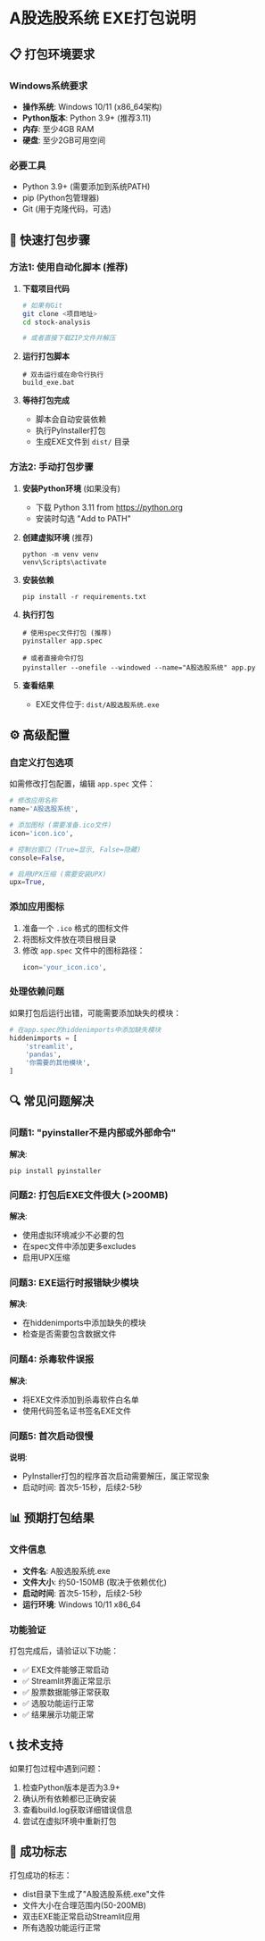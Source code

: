 # A股选股系统 EXE打包说明

## 📋 打包环境要求

### Windows系统要求
- **操作系统**: Windows 10/11 (x86_64架构)
- **Python版本**: Python 3.9+ (推荐3.11)
- **内存**: 至少4GB RAM
- **硬盘**: 至少2GB可用空间

### 必要工具
- Python 3.9+ (需要添加到系统PATH)
- pip (Python包管理器)
- Git (用于克隆代码，可选)

## 🚀 快速打包步骤

### 方法1: 使用自动化脚本 (推荐)

1. **下载项目代码**
   ```bash
   # 如果有Git
   git clone <项目地址>
   cd stock-analysis
   
   # 或者直接下载ZIP文件并解压
   ```

2. **运行打包脚本**
   ```batch
   # 双击运行或在命令行执行
   build_exe.bat
   ```

3. **等待打包完成**
   - 脚本会自动安装依赖
   - 执行PyInstaller打包
   - 生成EXE文件到 `dist/` 目录

### 方法2: 手动打包步骤

1. **安装Python环境** (如果没有)
   - 下载 Python 3.11 from https://python.org
   - 安装时勾选 "Add to PATH"

2. **创建虚拟环境** (推荐)
   ```batch
   python -m venv venv
   venv\Scripts\activate
   ```

3. **安装依赖**
   ```batch
   pip install -r requirements.txt
   ```

4. **执行打包**
   ```batch
   # 使用spec文件打包 (推荐)
   pyinstaller app.spec
   
   # 或者直接命令打包
   pyinstaller --onefile --windowed --name="A股选股系统" app.py
   ```

5. **查看结果**
   - EXE文件位于: `dist/A股选股系统.exe`

## ⚙️ 高级配置

### 自定义打包选项

如需修改打包配置，编辑 `app.spec` 文件：

```python
# 修改应用名称
name='A股选股系统',

# 添加图标 (需要准备.ico文件)
icon='icon.ico',

# 控制台窗口 (True=显示, False=隐藏)
console=False,

# 启用UPX压缩 (需要安装UPX)
upx=True,
```

### 添加应用图标

1. 准备一个 `.ico` 格式的图标文件
2. 将图标文件放在项目根目录
3. 修改 `app.spec` 文件中的图标路径：
   ```python
   icon='your_icon.ico',
   ```

### 处理依赖问题

如果打包后运行出错，可能需要添加缺失的模块：

```python
# 在app.spec的hiddenimports中添加缺失模块
hiddenimports = [
    'streamlit',
    'pandas',
    '你需要的其他模块',
]
```

## 🔍 常见问题解决

### 问题1: "pyinstaller不是内部或外部命令"
**解决**: 
```batch
pip install pyinstaller
```

### 问题2: 打包后EXE文件很大 (>200MB)
**解决**:
- 使用虚拟环境减少不必要的包
- 在spec文件中添加更多excludes
- 启用UPX压缩

### 问题3: EXE运行时报错缺少模块
**解决**:
- 在hiddenimports中添加缺失的模块
- 检查是否需要包含数据文件

### 问题4: 杀毒软件误报
**解决**:
- 将EXE文件添加到杀毒软件白名单
- 使用代码签名证书签名EXE文件

### 问题5: 首次启动很慢
**说明**: 
- PyInstaller打包的程序首次启动需要解压，属正常现象
- 启动时间: 首次5-15秒，后续2-5秒

## 📊 预期打包结果

### 文件信息
- **文件名**: A股选股系统.exe
- **文件大小**: 约50-150MB (取决于依赖优化)
- **启动时间**: 首次5-15秒，后续2-5秒
- **运行环境**: Windows 10/11 x86_64

### 功能验证
打包完成后，请验证以下功能：
- ✅ EXE文件能够正常启动
- ✅ Streamlit界面正常显示
- ✅ 股票数据能够正常获取
- ✅ 选股功能运行正常
- ✅ 结果展示功能正常

## 📞 技术支持

如果打包过程中遇到问题：
1. 检查Python版本是否为3.9+
2. 确认所有依赖都已正确安装
3. 查看build.log获取详细错误信息
4. 尝试在虚拟环境中重新打包

## 🎯 成功标志

打包成功的标志：
- dist目录下生成了"A股选股系统.exe"文件
- 文件大小在合理范围内(50-200MB)
- 双击EXE能正常启动Streamlit应用
- 所有选股功能运行正常